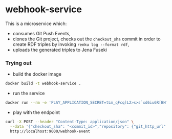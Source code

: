 # webhook-service

This is a microservice which:
- consumes Git Push Events,
- clones the Git project, checks out the `checkout_sha` commit in order to create RDF triples by invoking `renku log --format rdf`,
- uploads the generated triples to Jena Fuseki

### Trying out

- build the docker image

```bash
docker build -t webhook-service .
```

- run the service

```bash
docker run --rm -e 'PLAY_APPLICATION_SECRET=tLm_qFcq]L2>s>s`xd6iu6R[BHfK]>hgd/=HOx][][Yldf@kQIvrh:;C6P08?Fmh' -e 'FUSEKI_BASE_URL=<fuseki-url>' -p 9000:9000 webhook-service
```

- play with the endpoint

```bash
curl -X POST --header "Content-Type: application/json" \
  --data '{"checkout_sha": "<commit_id>","repository": {"git_http_url": "<repo-url>"}, "project": {"name": "<project-name>"}}' \
  http://localhost:9000/webhook-event
```